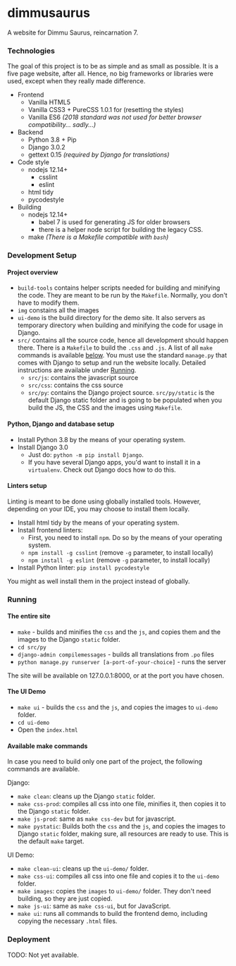 # dimmusaurus
A website for Dimmu Saurus, reincarnation 7.

### Technologies
The goal of this project is to be as simple and as small as possible. It is a five page website, after all. Hence, no big frameworks or libraries were used, except when they really made difference.

* Frontend
  * Vanilla HTML5
  * Vanilla CSS3 + PureCSS 1.0.1 for (resetting the styles)
  * Vanilla ES6 _(2018 standard was not used for better browser compatibility... sadly...)_
* Backend
  * Python 3.8 + Pip
  * Django 3.0.2
  * gettext 0.15 _(required by Django for translations)_
* Code style
  * nodejs 12.14+
    * csslint
    * eslint
  * html tidy
  * pycodestyle
* Building
  * nodejs 12.14+
    * babel 7 is used for generating JS for older browsers
    * there is a helper node script for building the legacy CSS.
  * make _(There is a Makefile compatible with `bash`)_

### Development Setup
#### Project overview
 * `build-tools` contains helper scripts needed for building and minifying the code. They are meant to be run by the `Makefile`. Normally, you don't have to modify them.
 * `img` constains all the images
 * `ui-demo` is the build directory for the demo site. It also servers as temporary directory when building and minifying the code for usage in Django.
 * `src/` contains all the source code, hence all development should happen there. There is a `Makefile` to build the `.css` and `.js`. A list of all `make` commands is available [below](#available-make-commands). You must use the standard `manage.py` that comes with Django to setup and run the website locally. Detailed instructions are available under [Running](#running).
   * `src/js`: contains the javascript source
   * `src/css`: contains the css source
   * `src/py`: contains the Django project source. `src/py/static` is the default Django static folder and is going to be populated when you build the JS, the CSS and the images using `Makefile`.

#### Python, Django and database setup
* Install Python 3.8 by the means of your operating system.
* Install Django 3.0
  * Just do: `python -m pip install Django`.
  * If you have several Django apps, you'd want to install it in a `virtualenv`. Check out Django docs how to do this.

#### Linters setup
Linting is meant to be done using globally installed tools. However, depending on your IDE, you may choose to install them locally.

* Install html tidy by the means of your operating system.
* Install frontend linters:
  * First, you need to install `npm`. Do so by the means of your operating system.
  * `npm install -g csslint` (remove `-g` parameter, to install locally)
  * `npm install -g eslint` (remove `-g` parameter, to install locally)
* Install Python linter: `pip install pycodestyle`

 You might as well install them in the project instead of globally.

### Running

#### The entire site
* `make` - builds and minifies the `css` and the `js`, and copies them and the images to the Django `static` folder.
* `cd src/py`
* `django-admin compilemessages` - builds all translations from `.po` files
* `python manage.py runserver [a-port-of-your-choice]` - runs the server

The site will be available on 127.0.0.1:8000, or at the port you have chosen.

#### The UI Demo
* `make ui` - builds the `css` and the `js`, and copies the images to `ui-demo` folder.
* `cd ui-demo`
* Open the `index.html`

#### Available make commands
In case you need to build only one part of the project, the following commands are available.

Django:
* `make clean`: cleans up the Django `static` folder.
* `make css-prod`: compiles all css into one file, minifies it, then copies it to the Django `static` folder.
* `make js-prod`: same as `make css-dev` but for javascript.
* `make pystatic`: Builds both the `css` and the `js`, and copies the images to Django `static` folder, making sure, all resources are ready to use. This is the default `make` target.

UI Demo:
* `make clean-ui`: cleans up the `ui-demo/` folder.
* `make css-ui`: compiles all css into one file and copies it to the `ui-demo` folder.
* `make images`: copies the `images` to `ui-demo/` folder. They don't need building, so they are just copied.
* `make js-ui`: same as `make css-ui`, but for JavaScript.
* `make ui`: runs all commands to build the frontend demo, including copying the necessary `.html` files.

### Deployment
TODO: Not yet available.
